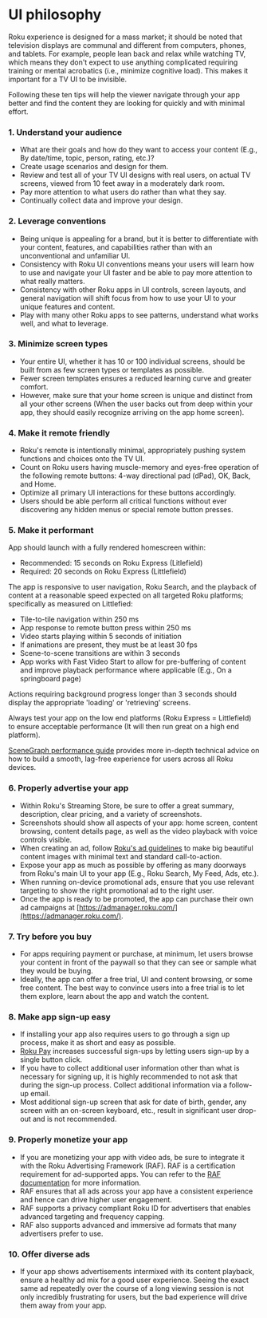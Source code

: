 UI philosophy
=============

Roku experience is designed for a mass market; it should be noted that television displays are communal and different from computers, phones, and tablets. For example, people lean back and relax while watching TV, which means they don't expect to use anything complicated requiring training or mental acrobatics (i.e., minimize cognitive load). This makes it important for a TV UI to be invisible.

Following these ten tips will help the viewer navigate through your app better and find the content they are looking for quickly and with minimal effort.

### 1\. Understand your audience

*   What are their goals and how do they want to access your content (E.g., By date/time, topic, person, rating, etc.)?
*   Create usage scenarios and design for them.
*   Review and test all of your TV UI designs with real users, on actual TV screens, viewed from 10 feet away in a moderately dark room.
*   Pay more attention to what users do rather than what they say.
*   Continually collect data and improve your design.

### 2\. Leverage conventions

*   Being unique is appealing for a brand, but it is better to differentiate with your content, features, and capabilities rather than with an unconventional and unfamiliar UI.
*   Consistency with Roku UI conventions means your users will learn how to use and navigate your UI faster and be able to pay more attention to what really matters.
*   Consistency with other Roku apps in UI controls, screen layouts, and general navigation will shift focus from how to use your UI to your unique features and content.
*   Play with many other Roku apps to see patterns, understand what works well, and what to leverage.

### 3\. Minimize screen types

*   Your entire UI, whether it has 10 or 100 individual screens, should be built from as few screen types or templates as possible.
*   Fewer screen templates ensures a reduced learning curve and greater comfort.
*   However, make sure that your home screen is unique and distinct from all your other screens (When the user backs out from deep within your app, they should easily recognize arriving on the app home screen).

### 4\. Make it remote friendly

*   Roku's remote is intentionally minimal, appropriately pushing system functions and choices onto the TV UI.
*   Count on Roku users having muscle-memory and eyes-free operation of the following remote buttons: 4-way directional pad (dPad), OK, Back, and Home.
*   Optimize all primary UI interactions for these buttons accordingly.
*   Users should be able perform all critical functions without ever discovering any hidden menus or special remote button presses.

### 5\. Make it performant

App should launch with a fully rendered homescreen within:

*   Recommended: 15 seconds on Roku Express (Litlefield)
*   Required: 20 seconds on Roku Express (Littlefield)

The app is responsive to user navigation, Roku Search, and the playback of content at a reasonable speed expected on all targeted Roku platforms; specifically as measured on Littlefied:

*   Tile-to-tile navigation within 250 ms
*   App response to remote button press within 250 ms
*   Video starts playing within 5 seconds of initiation
*   If animations are present, they must be at least 30 fps
*   Scene-to-scene transitions are within 3 seconds
*   App works with Fast Video Start to allow for pre-buffering of content and improve playback performance where applicable (E.g., On a springboard page)

Actions requiring background progress longer than 3 seconds should display the appropriate 'loading' or 'retrieving' screens.

Always test your app on the low end platforms (Roku Express = Littlefield) to ensure acceptable performance (It will then run great on a high end platform).

[SceneGraph performance guide](/docs/developer-program/performance-guide/development-tips.md) provides more in-depth technical advice on how to build a smooth, lag-free experience for users across all Roku devices.

### 6\. Properly advertise your app

*   Within Roku's Streaming Store, be sure to offer a great summary, description, clear pricing, and a variety of screenshots.
*   Screenshots should show all aspects of your app: home screen, content browsing, content details page, as well as the video playback with voice controls visible.
*   When creating an ad, follow [Roku's ad guidelines](https://docs.roku.com/doc/advertisingguidelines/en-us) to make big beautiful content images with minimal text and standard call-to-action.
*   Expose your app as much as possible by offering as many doorways from Roku's main UI to your app (E.g., Roku Search, My Feed, Ads, etc.).
*   When running on-device promotional ads, ensure that you use relevant targeting to show the right promotional ad to the right user.
*   Once the app is ready to be promoted, the app can purchase their own ad campaigns at [https://admanager.roku.com/](https://admanager.roku.com/).

### 7\. Try before you buy

*   For apps requiring payment or purchase, at minimum, let users browse your content in front of the paywall so that they can see or sample what they would be buying.
*   Ideally, the app can offer a free trial, UI and content browsing, or some free content. The best way to convince users into a free trial is to let them explore, learn about the app and watch the content.

### 8\. Make app sign-up easy

*   If installing your app also requires users to go through a sign up process, make it as short and easy as possible.
*   [Roku Pay](/docs/developer-program/roku-pay/implementation/overview.md) increases successful sign-ups by letting users sign-up by a single button click.
*   If you have to collect additional user information other than what is necessary for signing up, it is highly recommended to not ask that during the sign-up process. Collect additional information via a follow-up email.
*   Most additional sign-up screen that ask for date of birth, gender, any screen with an on-screen keyboard, etc., result in significant user drop-out and is not recommended.

### 9\. Properly monetize your app

*   If you are monetizing your app with video ads, be sure to integrate it with the Roku Advertising Framework (RAF). RAF is a certification requirement for ad-supported apps. You can refer to the [RAF documentation](/docs/developer-program/advertising/roku-advertising-framework.md) for more information.
*   RAF ensures that all ads across your app have a consistent experience and hence can drive higher user engagement.
*   RAF supports a privacy compliant Roku ID for advertisers that enables advanced targeting and frequency capping.
*   RAF also supports advanced and immersive ad formats that many advertisers prefer to use.

### 10\. Offer diverse ads

*   If your app shows advertisements intermixed with its content playback, ensure a healthy ad mix for a good user experience. Seeing the exact same ad repeatedly over the course of a long viewing session is not only incredibly frustrating for users, but the bad experience will drive them away from your app.